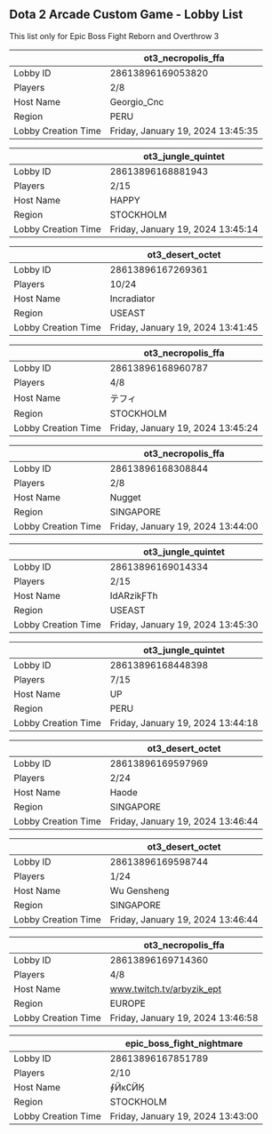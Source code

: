 ## Dota 2 Arcade Custom Game - Lobby List

This list only for Epic Boss Fight Reborn and Overthrow 3

|  | ot3_necropolis_ffa |
| ------ | ------ |
| Lobby ID | 28613896169053820 |
| Players | 2/8 |
| Host Name | Georgio_Cnc |
| Region | PERU |
| Lobby Creation Time | Friday, January 19, 2024 13:45:35 |


|  | ot3_jungle_quintet |
| ------ | ------ |
| Lobby ID | 28613896168881943 |
| Players | 2/15 |
| Host Name | HAPPY |
| Region | STOCKHOLM |
| Lobby Creation Time | Friday, January 19, 2024 13:45:14 |


|  | ot3_desert_octet |
| ------ | ------ |
| Lobby ID | 28613896167269361 |
| Players | 10/24 |
| Host Name | Incradiator |
| Region | USEAST |
| Lobby Creation Time | Friday, January 19, 2024 13:41:45 |


|  | ot3_necropolis_ffa |
| ------ | ------ |
| Lobby ID | 28613896168960787 |
| Players | 4/8 |
| Host Name | テフィ |
| Region | STOCKHOLM |
| Lobby Creation Time | Friday, January 19, 2024 13:45:24 |


|  | ot3_necropolis_ffa |
| ------ | ------ |
| Lobby ID | 28613896168308844 |
| Players | 2/8 |
| Host Name | Nugget |
| Region | SINGAPORE |
| Lobby Creation Time | Friday, January 19, 2024 13:44:00 |


|  | ot3_jungle_quintet |
| ------ | ------ |
| Lobby ID | 28613896169014334 |
| Players | 2/15 |
| Host Name | IdARzikƑTh |
| Region | USEAST |
| Lobby Creation Time | Friday, January 19, 2024 13:45:30 |


|  | ot3_jungle_quintet |
| ------ | ------ |
| Lobby ID | 28613896168448398 |
| Players | 7/15 |
| Host Name | UP |
| Region | PERU |
| Lobby Creation Time | Friday, January 19, 2024 13:44:18 |


|  | ot3_desert_octet |
| ------ | ------ |
| Lobby ID | 28613896169597969 |
| Players | 2/24 |
| Host Name | Haode |
| Region | SINGAPORE |
| Lobby Creation Time | Friday, January 19, 2024 13:46:44 |


|  | ot3_desert_octet |
| ------ | ------ |
| Lobby ID | 28613896169598744 |
| Players | 1/24 |
| Host Name | Wu Gensheng |
| Region | SINGAPORE |
| Lobby Creation Time | Friday, January 19, 2024 13:46:44 |


|  | ot3_necropolis_ffa |
| ------ | ------ |
| Lobby ID | 28613896169714360 |
| Players | 4/8 |
| Host Name | www.twitch.tv/arbyzik_ept |
| Region | EUROPE |
| Lobby Creation Time | Friday, January 19, 2024 13:46:58 |


|  | epic_boss_fight_nightmare |
| ------ | ------ |
| Lobby ID | 28613896167851789 |
| Players | 2/10 |
| Host Name | ∮Ӥκ∁ӤӃ |
| Region | STOCKHOLM |
| Lobby Creation Time | Friday, January 19, 2024 13:43:00 |


